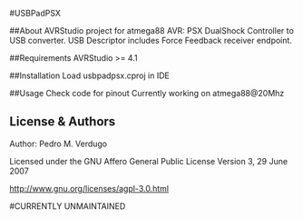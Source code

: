#USBPadPSX

##About
AVRStudio project for atmega88 AVR: PSX DualShock Controller to USB converter.
USB Descriptor includes Force Feedback receiver endpoint.

##Requirements
AVRStudio >= 4.1

##Installation
Load usbpadpsx.cproj in IDE

##Usage
Check code for pinout
Currently working on atmega88\@20Mhz

License & Authors
-----------------
Author: Pedro M. Verdugo

Licensed under the GNU Affero General Public License Version 3, 29 June 2007

<http://www.gnu.org/licenses/agpl-3.0.html>

#CURRENTLY UNMAINTAINED
